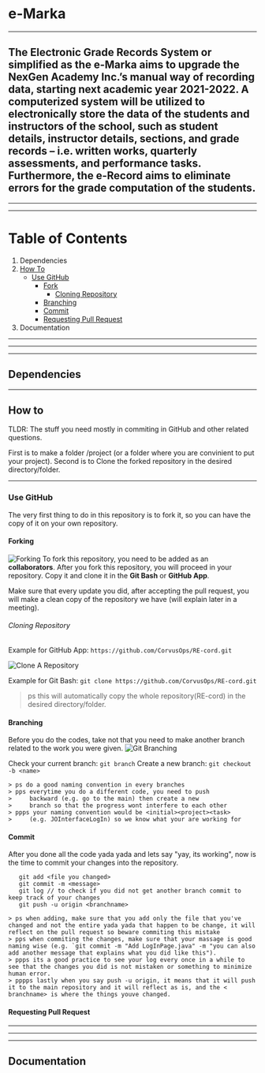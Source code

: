 # e-Marka
***
  The Electronic Grade Records System or simplified as the e-Marka aims to upgrade the NexGen Academy Inc.’s manual way of recording data, starting next academic year 2021-2022. A computerized system will be utilized to electronically store the data of the students and instructors of the school, such as student details, instructor details, sections, and grade records – i.e. written works, quarterly assessments, and performance tasks. Furthermore, the e-Record aims to eliminate errors for the grade computation of the students.
---
---
---
# Table of Contents
   1. Dependencies
   2. [How To](https://github.com/CorvusOps/RE-cord#how-to) 
      * [Use GitHub](https://github.com/CorvusOps/RE-cord#use-github)
         * [Fork](https://github.com/CorvusOps/RE-cord#forking)
           * [Cloning Repository](https://github.com/CorvusOps/RE-cord#cloning-repository)
         * [Branching](https://github.com/CorvusOps/RE-cord#branching)
         * [Commit](https://github.com/CorvusOps/RE-cord#commit)
         * [Requesting Pull Request](https://github.com/CorvusOps/RE-cord#requesting-pull-request)
  3. Documentation
---
---
---
## Dependencies
***


## How to
   TLDR: The stuff you need mostly in commiting in GitHub and other related questions.
    
   First is to make a folder /project (or a folder where you are convinient to put your project).
   Second is to Clone the forked repository in the desired directory/folder.
***
  ### Use GitHub
   The very first thing to do in this repository is to fork it, so you can have the copy of it on your own repository.
   #### Forking
   ![Forking](image/Forking.PNG)
   To fork this repository, you need to be added as an __collaborators__.
      After you fork this repository, you will proceed in your repository.
   Copy it and clone it in the __Git Bash__ or __GitHub App__.
   
   Make sure that every update you did, after accepting the pull request, you will make a clean copy of the repository we have (will explain later in a meeting).
      
   ###### Cloning Repository
      
   Example for GitHub App: ` https://github.com/CorvusOps/RE-cord.git ` 
   
![Clone A Repository](/image/CloneARepo.PNG)

   Example for Git Bash: ` git clone https://github.com/CorvusOps/RE-cord.git `
   > ps this will automatically copy the whole repository(RE-cord) in the desired directory/folder.
      
   #### Branching
   Before you do the codes, take not that you need to make another branch related to the work you were given.
![Git Branching](image/GitBranching.PNG)

   Check your current branch: `git branch`
   Create a new branch: `git checkout -b <name>`
    
    > ps do a good naming convention in every branches
    > pps everytime you do a different code, you need to push 
    >     backward (e.g. go to the main) then create a new 
    >     branch so that the progress wont interfere to each other
    > ppps your naming convention would be <initial><project><task>
    >     (e.g. JOInterfaceLogIn) so we know what your are working for
   
   #### Commit
   After you done all the code yada yada and lets say "yay, its working", now is the time to commit your changes into the repository.
   
   ```
      git add <file you changed>
      git commit -m <message>
      git log // to check if you did not get another branch commit to keep track of your changes
      git push -u origin <branchname>
   ```
   
    > ps when adding, make sure that you add only the file that you've changed and not the entire yada yada that happen to be change, it will reflect on the pull request so beware commiting this mistake
    > pps when commiting the changes, make sure that your massage is good naming wise (e.g. `git commit -m "Add LogInPage.java" -m "you can also add another message that explains what you did like this").
    > ppps its a good practice to see your log every once in a while to see that the changes you did is not mistaken or something to minimize human error.
    > pppps lastly when you say push -u origin, it means that it will push it to the main repository and it will reflect as is, and the < branchname> is where the things youve changed.
   
   #### Requesting Pull Request
   
---
---
---
## Documentation

